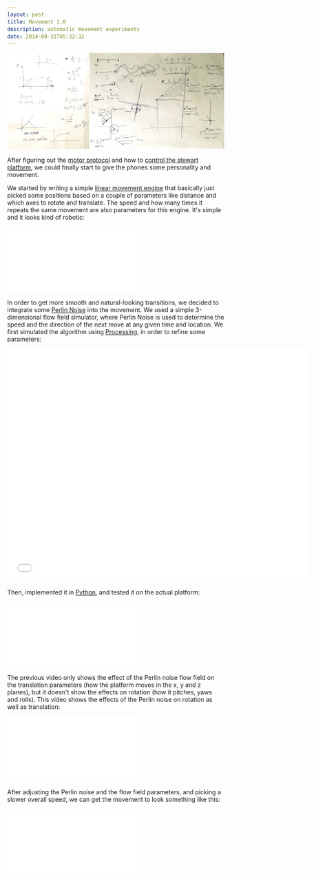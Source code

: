 ```yaml
---
layout: post
title: Movement 1.0
description: automatic movement experiments
date: 2014-08-31T05:32:32
---
```

![](/assets/posts/movement-1-0/motorSpeeds_flip.jpg)

After figuring out the [motor protocol](/post/the-dynamixel-ax-12a-servos/) and how to [control the stewart platform](/post/controlling-a-stewart-platform/), we could finally start to give the phones some personality and movement.

We started by writing a simple [linear movement engine](https://github.com/thiagohersan/memememe/blob/f1f944953def895a2dc52f67a0959e1f22821cdd/Python/selfieMemememe/stewartPlatform.py#L100-L143) that basically just picked some positions based on a couple of parameters like distance and which axes to rotate and translate. The speed and how many times it repeats the same movement are also parameters for this engine. It's simple and it looks kind of robotic:

<div class="video-wrapper video-wrapper-16x9">
  <iframe src="//www.youtube.com/embed/DjrFra37P94?rel=0" frameborder="0" allowfullscreen=""></iframe>
</div>

In order to get more smooth and natural-looking transitions, we decided to integrate some [Perlin Noise](http://en.wikipedia.org/wiki/Perlin_noise) into the movement. We used a simple 3-dimensional flow field simulator, where Perlin Noise is used to determine the speed and the direction of the next move at any given time and location. We first simulated the algorithm using [Processing](http://processing.org/), in order to refine some parameters:

<div class="video-wrapper-wrapper-small">
  <div class="video-wrapper video-wrapper-4x3">
    <iframe width="700" height="540" src="//www.youtube.com/embed/ichxiPvFT8w?rel=0" frameborder="0" allowfullscreen=""></iframe>
  </div>
</div>

Then, implemented it in [Python](https://github.com/thiagohersan/memememe/blob/f1f944953def895a2dc52f67a0959e1f22821cdd/Python/selfieMemememe/stewartPlatform.py#L155-L214), and tested it on the actual platform:

<div class="video-wrapper video-wrapper-16x9">
  <iframe src="//www.youtube.com/embed/gmIEkHvevC8?rel=0" frameborder="0" allowfullscreen=""></iframe>
</div>

The previous video only shows the effect of the Perlin noise flow field on the translation parameters (how the platform moves in the x, y and z planes), but it doesn't show the effects on rotation (how it pitches, yaws and rolls). This video shows the effects of the Perlin noise on rotation as well as translation:

<div class="video-wrapper video-wrapper-16x9">
  <iframe src="//www.youtube.com/embed/U6wuGrdqWXY?rel=0" frameborder="0" allowfullscreen=""></iframe>
</div>

After adjusting the Perlin noise and the flow field parameters, and picking a slower overall speed, we can get the movement to look something like this:

<div class="video-wrapper video-wrapper-16x9">
  <iframe src="//www.youtube.com/embed/RxRfr7Ofx24?rel=0" frameborder="0" allowfullscreen=""></iframe>
</div>
